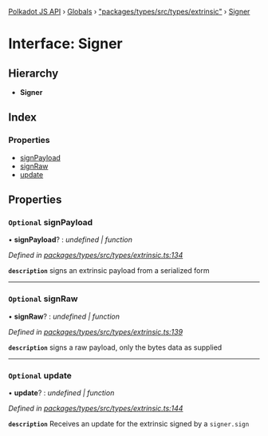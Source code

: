 [Polkadot JS API](../README.md) › [Globals](../globals.md) › ["packages/types/src/types/extrinsic"](../modules/_packages_types_src_types_extrinsic_.md) › [Signer](_packages_types_src_types_extrinsic_.signer.md)

# Interface: Signer

## Hierarchy

* **Signer**

## Index

### Properties

* [signPayload](_packages_types_src_types_extrinsic_.signer.md#optional-signpayload)
* [signRaw](_packages_types_src_types_extrinsic_.signer.md#optional-signraw)
* [update](_packages_types_src_types_extrinsic_.signer.md#optional-update)

## Properties

### `Optional` signPayload

• **signPayload**? : *undefined | function*

*Defined in [packages/types/src/types/extrinsic.ts:134](https://github.com/polkadot-js/api/blob/4b3b853c27/packages/types/src/types/extrinsic.ts#L134)*

**`description`** signs an extrinsic payload from a serialized form

___

### `Optional` signRaw

• **signRaw**? : *undefined | function*

*Defined in [packages/types/src/types/extrinsic.ts:139](https://github.com/polkadot-js/api/blob/4b3b853c27/packages/types/src/types/extrinsic.ts#L139)*

**`description`** signs a raw payload, only the bytes data as supplied

___

### `Optional` update

• **update**? : *undefined | function*

*Defined in [packages/types/src/types/extrinsic.ts:144](https://github.com/polkadot-js/api/blob/4b3b853c27/packages/types/src/types/extrinsic.ts#L144)*

**`description`** Receives an update for the extrinsic signed by a `signer.sign`
